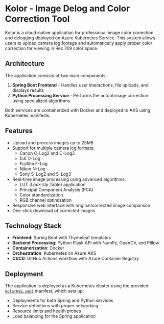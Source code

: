 # Kolor - Image Delog and Color Correction Tool

Kolor is a cloud-native application for professional image color correction and delogging deployed on Azure Kubernetes Service. This system allows users to upload camera log footage and automatically apply proper color correction for viewing in Rec.709 color space.

## Architecture

The application consists of two main components:

1. **Spring Boot Frontend** - Handles user interactions, file uploads, and displays results
2. **Python Processing Service** - Performs the actual image correction using specialized algorithms

Both services are containerized with Docker and deployed to AKS using Kubernetes manifests.

## Features

- Upload and process images up to 25MB
- Support for multiple camera log formats:
  - Canon C-Log2 and C-Log3
  - DJI D-Log
  - Fujifilm F-Log
  - Nikon N-Log
  - Sony S-Log2 and S-Log3
- Real-time image processing using advanced algorithms:
  - LUT (Look-Up Table) application
  - Principal Component Analysis (PCA)
  - Color standardization
  - RGB channel optimization
- Responsive web interface with original/corrected image comparison
- One-click download of corrected images

## Technology Stack

- **Frontend**: Spring Boot with Thymeleaf templates
- **Backend Processing**: Python Flask API with NumPy, OpenCV, and Pillow
- **Containerization**: Docker
- **Orchestration**: Kubernetes on Azure AKS
- **CI/CD**: GitHub Actions workflow with Azure Container Registry

## Deployment

The application is deployed as a Kubernetes cluster using the provided [`kolorK8S.yaml`](kolorK8S.yaml) manifest, which sets up:
- Deployments for both Spring and Python services
- Service definitions with proper networking
- Resource limits and health probes
- Load balancing for the Spring application
